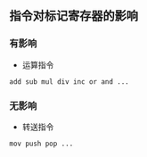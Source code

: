 ##  指令对标记寄存器的影响
###   有影响
* 运算指令
```shell
add sub mul div inc or and ...
```


###   无影响
* 转送指令
```shell
mov push pop ...
```

